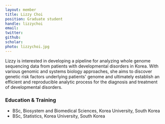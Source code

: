 ```yaml
---
layout: member
title: Lizzy Choi
position: Graduate student
handle: lizzychoi
email:
twitter:
github:
scholar: 
photo: lizzychoi.jpg
---
```


  Lizzy is interested in developing a pipeline for analyzing whole genome sequencing data from patients with developmental disorders in Korea. With various genomic and systems biology approaches, she aims to discover genetic risk factors underlying patients' genome and ultimately establish an efficient and reproducible analytic process for the diagnosis and treatment of developmental disorders.

### Education & Training
- BSc, Biosystem and Biomedical Sciences, Korea University, South Korea
- BSc, Statistics, Korea University, South Korea